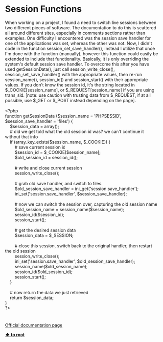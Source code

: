 # Session Functions




<div class="phpcode"><span class="html">
When working on a project, I found a need to switch live sessions between two different pieces of software. The documentation to do this is scattered all around different sites, especially in comments sections rather than examples. One difficulty I encountered was the session save handler for one of the applications was set, whereas the other was not. Now, I didn&apos;t code in the function session_set_save_handler(), instead I utilize that once I&apos;m done with the function (manually), however this function could easily be extended to include that functionality. Basically, it is only overriding the system&apos;s default session save handler. To overcome this after you have used getSessionData(), just call session_write_close(), session_set_save_handler() with the appropriate values, then re-run session_name(), session_id() and session_start() with their appropriate values. If you don&apos;t know the session id, it&apos;s the string located in $_COOKIE[session_name], or $_REQUEST[session_name] if you are using trans_sid. [note: use caution with trusting data from $_REQUEST, if at all possible, use $_GET or $_POST instead depending on the page].<br><br><span class="default">&lt;?php<br></span><span class="keyword">function </span><span class="default">getSessionData </span><span class="keyword">(</span><span class="default">$session_name </span><span class="keyword">= </span><span class="string">&apos;PHPSESSID&apos;</span><span class="keyword">, </span><span class="default">$session_save_handler </span><span class="keyword">= </span><span class="string">&apos;files&apos;</span><span class="keyword">) {<br>&#xA0; &#xA0; </span><span class="default">$session_data </span><span class="keyword">= array();<br>&#xA0; &#xA0; </span><span class="comment"># did we get told what the old session id was? we can&apos;t continue it without that info<br>&#xA0; &#xA0; </span><span class="keyword">if (</span><span class="default">array_key_exists</span><span class="keyword">(</span><span class="default">$session_name</span><span class="keyword">, </span><span class="default">$_COOKIE</span><span class="keyword">)) {<br>&#xA0; &#xA0; &#xA0; &#xA0; </span><span class="comment"># save current session id<br>&#xA0; &#xA0; &#xA0; &#xA0; </span><span class="default">$session_id </span><span class="keyword">= </span><span class="default">$_COOKIE</span><span class="keyword">[</span><span class="default">$session_name</span><span class="keyword">];<br>&#xA0; &#xA0; &#xA0; &#xA0; </span><span class="default">$old_session_id </span><span class="keyword">= </span><span class="default">session_id</span><span class="keyword">();<br>&#xA0; &#xA0; &#xA0; &#xA0; <br>&#xA0; &#xA0; &#xA0; &#xA0; </span><span class="comment"># write and close current session<br>&#xA0; &#xA0; &#xA0; &#xA0; </span><span class="default">session_write_close</span><span class="keyword">();<br>&#xA0; &#xA0; &#xA0; &#xA0; <br>&#xA0; &#xA0; &#xA0; &#xA0; </span><span class="comment"># grab old save handler, and switch to files<br>&#xA0; &#xA0; &#xA0; &#xA0; </span><span class="default">$old_session_save_handler </span><span class="keyword">= </span><span class="default">ini_get</span><span class="keyword">(</span><span class="string">&apos;session.save_handler&apos;</span><span class="keyword">);<br>&#xA0; &#xA0; &#xA0; &#xA0; </span><span class="default">ini_set</span><span class="keyword">(</span><span class="string">&apos;session.save_handler&apos;</span><span class="keyword">, </span><span class="default">$session_save_handler</span><span class="keyword">);<br>&#xA0; &#xA0; &#xA0; &#xA0; <br>&#xA0; &#xA0; &#xA0; &#xA0; </span><span class="comment"># now we can switch the session over, capturing the old session name<br>&#xA0; &#xA0; &#xA0; &#xA0; </span><span class="default">$old_session_name </span><span class="keyword">= </span><span class="default">session_name</span><span class="keyword">(</span><span class="default">$session_name</span><span class="keyword">);<br>&#xA0; &#xA0; &#xA0; &#xA0; </span><span class="default">session_id</span><span class="keyword">(</span><span class="default">$session_id</span><span class="keyword">);<br>&#xA0; &#xA0; &#xA0; &#xA0; </span><span class="default">session_start</span><span class="keyword">();<br>&#xA0; &#xA0; &#xA0; &#xA0; <br>&#xA0; &#xA0; &#xA0; &#xA0; </span><span class="comment"># get the desired session data<br>&#xA0; &#xA0; &#xA0; &#xA0; </span><span class="default">$session_data </span><span class="keyword">= </span><span class="default">$_SESSION</span><span class="keyword">;<br>&#xA0; &#xA0; &#xA0; &#xA0; <br>&#xA0; &#xA0; &#xA0; &#xA0; </span><span class="comment"># close this session, switch back to the original handler, then restart the old session<br>&#xA0; &#xA0; &#xA0; &#xA0; </span><span class="default">session_write_close</span><span class="keyword">();<br>&#xA0; &#xA0; &#xA0; &#xA0; </span><span class="default">ini_set</span><span class="keyword">(</span><span class="string">&apos;session.save_handler&apos;</span><span class="keyword">, </span><span class="default">$old_session_save_handler</span><span class="keyword">);<br>&#xA0; &#xA0; &#xA0; &#xA0; </span><span class="default">session_name</span><span class="keyword">(</span><span class="default">$old_session_name</span><span class="keyword">);<br>&#xA0; &#xA0; &#xA0; &#xA0; </span><span class="default">session_id</span><span class="keyword">(</span><span class="default">$old_session_id</span><span class="keyword">);<br>&#xA0; &#xA0; &#xA0; &#xA0; </span><span class="default">session_start</span><span class="keyword">();<br>&#xA0; &#xA0; }<br>&#xA0; &#xA0; <br>&#xA0; &#xA0; </span><span class="comment"># now return the data we just retrieved<br>&#xA0; &#xA0; </span><span class="keyword">return </span><span class="default">$session_data</span><span class="keyword">;<br>}<br></span><span class="default">?&gt;</span>
</span>
</div>
  

#

[Official documentation page](https://www.php.net/manual/en/ref.session.php)

**[⬆ to root](/)**